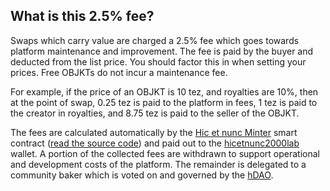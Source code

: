## What is this 2.5% fee?
Swaps which carry value are charged a 2.5% fee which goes towards platform maintenance and improvement. The fee is paid by the buyer and deducted from the list price. You should factor this in when setting your prices. Free OBJKTs do not incur a maintenance fee.

For example, if the price of an OBJKT is 10 tez, and royalties are 10%, then at the point of swap, 0.25 tez is paid to the platform in fees, 1 tez is paid to the creator in royalties, and 8.75 tez is paid to the seller of the OBJKT.

The fees are calculated automatically by the [Hic et nunc Minter](https://tzkt.io/KT1Hkg5qeNhfwpKW4fXvq7HGZB9z2EnmCCA9/operations/) smart contract ([read the source code](https://github.com/hicetnunc2000/objkt-swap)) and paid out to the [hicetnunc2000lab](https://tzkt.io/tz1UBZUkXpKGhYsP5KtzDNqLLchwF4uHrGjw/operations/) wallet. A portion of the collected fees are withdrawn to support operational and development costs of the platform. The remainder is delegated to a community baker which is voted on and governed by the [hDAO](https://github.com/hicetnunc2000/hicetnunc/wiki/hDAO).